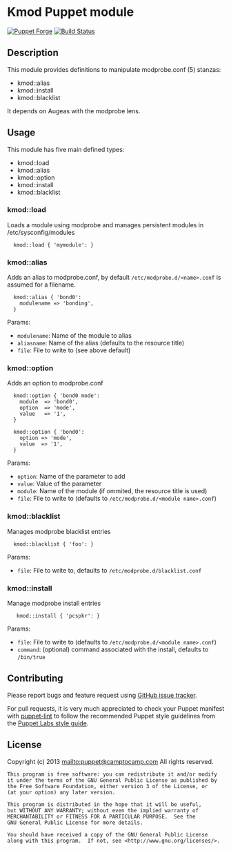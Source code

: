 # Kmod Puppet module

[![Puppet Forge](http://img.shields.io/puppetforge/v/camptocamp/kmod.svg)](https://forge.puppetlabs.com/camptocamp/kmod)
[![Build Status](https://travis-ci.org/camptocamp/puppet-kmod.png?branch=master)](https://travis-ci.org/camptocamp/puppet-kmod)

## Description

This module provides definitions to manipulate modprobe.conf (5) stanzas:

 * kmod::alias
 * kmod::install
 * kmod::blacklist

It depends on Augeas with the modprobe lens.

## Usage

This module has five main defined types:

  * kmod::load
  * kmod::alias
  * kmod::option
  * kmod::install
  * kmod::blacklist


### kmod::load

Loads a module using modprobe and manages persistent modules in /etc/sysconfig/modules

```puppet
  kmod::load { 'mymodule': }
```

### kmod::alias

Adds an alias to modprobe.conf, by default `/etc/modprobe.d/<name>.conf` is assumed for a filename.

```puppet
  kmod::alias { 'bond0':
    modulename => 'bonding',
  }
```

Params:
* `modulename`: Name of the module to alias
* `aliasname`: Name of the alias (defaults to the resource title)
* `file`: File to write to (see above default)

### kmod::option

Adds an option to modprobe.conf

```puppet
  kmod::option { 'bond0 mode':
    module  => 'bond0',
    option  => 'mode',
    value   => '1',
  }

  kmod::option { 'bond0':
    option => 'mode',
    value  => '1',
  }
```

Params:
* `option`: Name of the parameter to add
* `value`: Value of the parameter
* `module`: Name of the module (if ommited, the resource title is used)
* `file`: File to write to (defaults to `/etc/modprobe.d/<module name>.conf`)

### kmod::blacklist

Manages modprobe blacklist entries 

```puppet
  kmod::blacklist { 'foo': }
```

Params:
* `file`: File to write to, defaults to `/etc/modprobe.d/blacklist.conf`

### kmod::install

Manage modprobe install entries

```puppet
   kmod::install { 'pcspkr': }
```

Params:
* `file`: File to write to (defaults to `/etc/modprobe.d/<module name>.conf`)
* `command`: (optional) command associated with the install, defaults to `/bin/true`



## Contributing

Please report bugs and feature request using [GitHub issue
tracker](https://github.com/camptocamp/puppet-kmod/issues).

For pull requests, it is very much appreciated to check your Puppet manifest
with [puppet-lint](https://github.com/camptocamp/puppet-kmod/issues) to follow the recommended Puppet style guidelines from the
[Puppet Labs style guide](http://docs.puppetlabs.com/guides/style_guide.html).

## License

Copyright (c) 2013 <mailto:puppet@camptocamp.com> All rights reserved.

    This program is free software: you can redistribute it and/or modify
    it under the terms of the GNU General Public License as published by
    the Free Software Foundation, either version 3 of the License, or
    (at your option) any later version.
    
    This program is distributed in the hope that it will be useful,
    but WITHOUT ANY WARRANTY; without even the implied warranty of
    MERCHANTABILITY or FITNESS FOR A PARTICULAR PURPOSE.  See the
    GNU General Public License for more details.
    
    You should have received a copy of the GNU General Public License
    along with this program.  If not, see <http://www.gnu.org/licenses/>.

